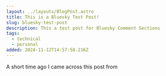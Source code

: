 ```yaml
---
layout: ../layouts/BlogPost.astro
title: This is a Bluesky Test Post!
slug: bluesky-test-post
description: This a test post for Bluesky Comment Sections
tags:
  - technical
  - personal
added: 2024-11-12T14:57:58.216Z
---
```


A short time ago I came across this post from

```html
```
